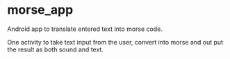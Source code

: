 # morse_app
Android app to translate entered text into morse code.

One activity to take text input from the user, convert into morse and out put the result as both sound and text.
